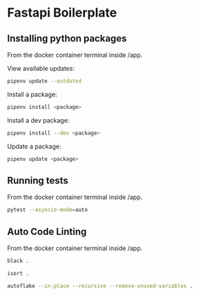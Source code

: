 # Fastapi Boilerplate

## Installing python packages

From the docker container terminal inside /app.

View available updates:
```bash
pipenv update --outdated
```

Install a package:
```bash
pipenv install <package>
```

Install a dev package:
```bash
pipenv install --dev <package>
```

Update a package:
```bash
pipenv update <package>
```

## Running tests

From the docker container terminal inside /app.

```bash
pytest --asyncio-mode=auto
```

## Auto Code Linting

From the docker container terminal inside /app.

```bash
black .
```

```bash
isort .
```

```bash
autoflake --in-place --recursive --remove-unused-variables .
```